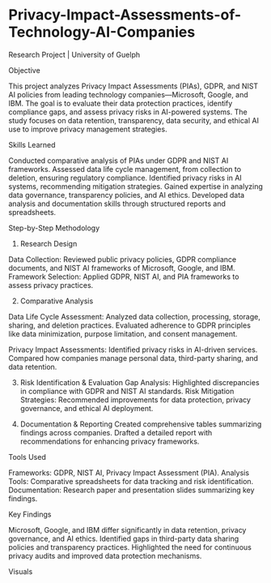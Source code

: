 # Privacy-Impact-Assessments-of-Technology-AI-Companies
Research Project | University of Guelph

Objective


This project analyzes Privacy Impact Assessments (PIAs), GDPR, and NIST AI policies from leading technology companies—Microsoft, Google, and IBM. The goal is to evaluate their data protection practices, identify compliance gaps, and assess privacy risks in AI-powered systems. The study focuses on data retention, transparency, data security, and ethical AI use to improve privacy management strategies.

Skills Learned


Conducted comparative analysis of PIAs under GDPR and NIST AI frameworks.
Assessed data life cycle management, from collection to deletion, ensuring regulatory compliance.
Identified privacy risks in AI systems, recommending mitigation strategies.
Gained expertise in analyzing data governance, transparency policies, and AI ethics.
Developed data analysis and documentation skills through structured reports and spreadsheets.


Step-by-Step Methodology


1. Research Design


Data Collection: Reviewed public privacy policies, GDPR compliance documents, and NIST AI frameworks of Microsoft, Google, and IBM.
Framework Selection: Applied GDPR, NIST AI, and PIA frameworks to assess privacy practices.


2. Comparative Analysis


Data Life Cycle Assessment:
Analyzed data collection, processing, storage, sharing, and deletion practices.
Evaluated adherence to GDPR principles like data minimization, purpose limitation, and consent management.


Privacy Impact Assessments:
Identified privacy risks in AI-driven services.
Compared how companies manage personal data, third-party sharing, and data retention.


3. Risk Identification & Evaluation
Gap Analysis: Highlighted discrepancies in compliance with GDPR and NIST AI standards.
Risk Mitigation Strategies: Recommended improvements for data protection, privacy governance, and ethical AI deployment.


4. Documentation & Reporting
Created comprehensive tables summarizing findings across companies.
Drafted a detailed report with recommendations for enhancing privacy frameworks.


Tools Used


Frameworks: GDPR, NIST AI, Privacy Impact Assessment (PIA).
Analysis Tools: Comparative spreadsheets for data tracking and risk identification.
Documentation: Research paper and presentation slides summarizing key findings.


Key Findings


Microsoft, Google, and IBM differ significantly in data retention, privacy governance, and AI ethics.
Identified gaps in third-party data sharing policies and transparency practices.
Highlighted the need for continuous privacy audits and improved data protection mechanisms.



Visuals

